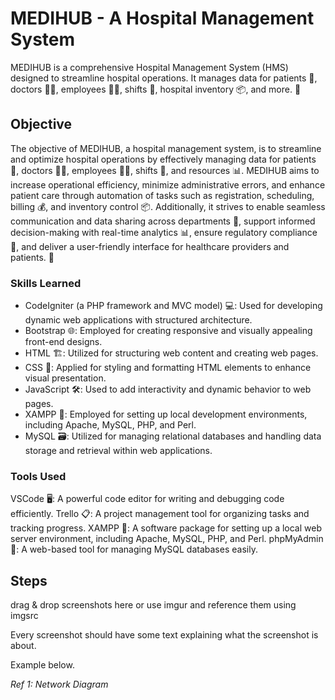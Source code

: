 # MEDIHUB - A Hospital Management System
MEDIHUB is a comprehensive Hospital Management System (HMS) designed to streamline hospital operations. It manages data for patients 🏥, doctors 👨‍⚕️, employees 👩‍💼, shifts 🔄, hospital inventory 📦, and more. 🚀

## Objective
The objective of MEDIHUB, a hospital management system, is to streamline and optimize hospital operations by effectively managing data for patients 🏥, doctors 👨‍⚕️, employees 👩‍💼, shifts 🔄, and resources 📊. MEDIHUB aims to increase operational efficiency, minimize administrative errors, and enhance patient care through automation of tasks such as registration, scheduling, billing 💰, and inventory control 📦. Additionally, it strives to enable seamless communication and data sharing across departments 📲, support informed decision-making with real-time analytics 📊, ensure regulatory compliance 📝, and deliver a user-friendly interface for healthcare providers and patients. 🤝

### Skills Learned
- CodeIgniter (a PHP framework and MVC model) 💻: Used for developing dynamic web applications with structured architecture.
- Bootstrap 🌐: Employed for creating responsive and visually appealing front-end designs.
- HTML 🏗️: Utilized for structuring web content and creating web pages.
- CSS 🎨: Applied for styling and formatting HTML elements to enhance visual presentation.
- JavaScript 🛠️: Used to add interactivity and dynamic behavior to web pages.
- XAMPP 🚀: Employed for setting up local development environments, including Apache, MySQL, PHP, and Perl.
- MySQL 🗃️: Utilized for managing relational databases and handling data storage and retrieval within web applications.

### Tools Used
VSCode 🖥️: A powerful code editor for writing and debugging code efficiently.
Trello 📋: A project management tool for organizing tasks and tracking progress.
XAMPP 🚀: A software package for setting up a local web server environment, including Apache, MySQL, PHP, and Perl.
phpMyAdmin 📂: A web-based tool for managing MySQL databases easily.

## Steps
drag & drop screenshots here or use imgur and reference them using imgsrc

Every screenshot should have some text explaining what the screenshot is about.

Example below.

*Ref 1: Network Diagram*
